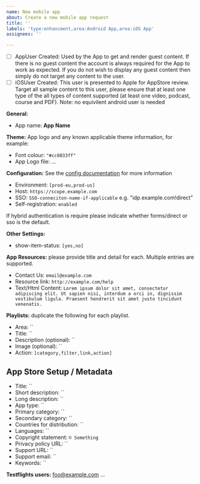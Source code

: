 ```yaml
---
name: New mobile app
about: Create a new mobile app request
title: ''
labels: 'type:enhancment,area:Android App,area:iOS App'
assignees: ''

---
```


- [ ] AppUser Created: Used by the App to get and render guest content. If there is no guest content the account is always required for the App to work as expected. If you do not wish to display any guest content then simply do not target any content to the user.
- [ ] iOSUser Created: This user is presented to Apple for AppStore review. Target all sample content to this user, please ensure that at least one type of the all types of content supported (at least one video, podcast, course and PDF). Note: no equivilent android user is needed

**General:**
- App name: **App Name**

**Theme:**
App logo and any known applicable theme information, for example:
- Font colour: `"#cc0033ff"`
- App Logo file: ...

**Configuration:**
See the [config documentation][config] for more information
- Environment: `[prod-eu,prod-us]`
- Host: `https://scope.example.com`
- SSO: `SSO-conneciton-name-if-applicable` e.g. "idp.example.com!direct"
- Self-registration: `enabled`

If hybrid authentication is require please indicate whether forms/direct or sso is the default.

**Other Settings:**
- show-item-status: `[yes,no]`

**App Resources:** please provide title and detail for each.  Multiple entries are supported.
- Contact Us: `email@example.com`
- Resource link: `http://example.com/help`
- Text/Html Content:  `Lorem ipsum dolor sit amet, consectetur adipiscing elit. Ut sapien nisi, interdum a orci in, dignissim vestibulum ligula. Praesent hendrerit sit amet justo tincidunt venenatis.`

**Playlists:** duplicate the following for each playlist.
- Area: ``
- Title: ``
- Description (optional): ``
- Image (optional): ``
- Action: `[category,filter,link,action]`

## App Store Setup / Metadata
- Title: ``
- Short description: ``
- Long description: ``
- App type: ``
- Primary category: ``
- Secondary category: ``
- Countries for distribution: ``
- Languages: ``
- Copyright statement: `© Something`
- Privacy policy URL: ``
- Support URL: ``
- Support email: ``
- Keywords: ``

**Testflights users:**
foo@example.com
...

[config]: https://github.com/cm-dev/agylia-for-ios/blob/master/docs/app-configs.md
